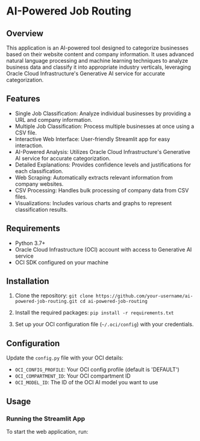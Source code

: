 # AI-Powered Job Routing

## Overview
This application is an AI-powered tool designed to categorize businesses based on their website content and company information. It uses advanced natural language processing and machine learning techniques to analyze business data and classify it into appropriate industry verticals, leveraging Oracle Cloud Infrastructure's Generative AI service for accurate categorization.

## Features
- Single Job Classification: Analyze individual businesses by providing a URL and company information.
- Multiple Job Classification: Process multiple businesses at once using a CSV file.
- Interactive Web Interface: User-friendly Streamlit app for easy interaction.
- AI-Powered Analysis: Utilizes Oracle Cloud Infrastructure's Generative AI service for accurate categorization.
- Detailed Explanations: Provides confidence levels and justifications for each classification.
- Web Scraping: Automatically extracts relevant information from company websites.
- CSV Processing: Handles bulk processing of company data from CSV files.
- Visualizations: Includes various charts and graphs to represent classification results.

## Requirements
- Python 3.7+
- Oracle Cloud Infrastructure (OCI) account with access to Generative AI service
- OCI SDK configured on your machine

## Installation

1. Clone the repository:   ```
   git clone https://github.com/your-username/ai-powered-job-routing.git
   cd ai-powered-job-routing   ```

2. Install the required packages:   ```
   pip install -r requirements.txt   ```

3. Set up your OCI configuration file (`~/.oci/config`) with your credentials.

## Configuration

Update the `config.py` file with your OCI details:
- `OCI_CONFIG_PROFILE`: Your OCI config profile (default is 'DEFAULT')
- `OCI_COMPARTMENT_ID`: Your OCI compartment ID
- `OCI_MODEL_ID`: The ID of the OCI AI model you want to use

## Usage

### Running the Streamlit App

To start the web application, run:
